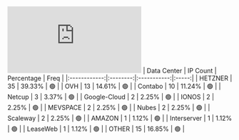 ![Diagramm](https://github.com/obajay/StateSync-snapshots/blob/main/Projects/Planq/1/README.md)
| Data Center | IP Count | Percentage | Freq |
|:------------:|:--------:|:-----------:|:-----:|
| HETZNER | 35 | 39.33% | 🟢 |
| OVH | 13 | 14.61% | 🟢 |
| Contabo | 10 | 11.24% | 🟢 |
| Netcup | 3 | 3.37% | 🟢 |
| Google-Cloud | 2 | 2.25% | 🟢 |
| IONOS | 2 | 2.25% | 🟢 |
| MEVSPACE | 2 | 2.25% | 🟢 |
| Nubes | 2 | 2.25% | 🟢 |
| Scaleway | 2 | 2.25% | 🟢 |
| AMAZON | 1 | 1.12% | 🟢 |
| Interserver | 1 | 1.12% | 🟢 |
| LeaseWeb | 1 | 1.12% | 🟢 |
| OTHER | 15 | 16.85% | 🟢 |